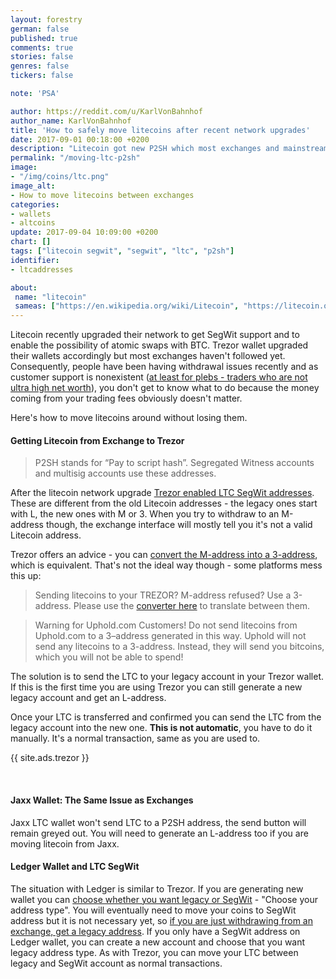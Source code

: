 ```yaml
---
layout: forestry
german: false
published: true
comments: true
stories: false
genres: false
tickers: false

note: 'PSA'

author: https://reddit.com/u/KarlVonBahnhof
author_name: KarlVonBahnhof
title: 'How to safely move litecoins after recent network upgrades'
date: 2017-09-01 00:18:00 +0200
description: "Litecoin got new P2SH which most exchanges and mainstream wallets don't support yet."
permalink: "/moving-ltc-p2sh"
image:
- "/img/coins/ltc.png"
image_alt:
- How to move litecoins between exchanges
categories:
- wallets
- altcoins
update: 2017-09-04 10:09:00 +0200
chart: []
tags: ["litecoin segwit", "segwit", "ltc", "p2sh"]
identifier:
- ltcaddresses

about:
 name: "litecoin"
 sameas: ["https://en.wikipedia.org/wiki/Litecoin", "https://litecoin.org/", "https://coinmarketcap.com/currencies/litecoin/"]
---
```


Litecoin recently upgraded their network to get SegWit support and to enable the possibility of atomic swaps with BTC. Trezor wallet upgraded their wallets accordingly but most exchanges haven't followed yet. Consequently, people have been having withdrawal issues recently and as customer support is nonexistent ([at least for plebs - traders who are not ultra high net worth](https://www.reddit.com/r/BitcoinMarkets/comments/6xjp5f/even_corporate_accounts_cant_withdraw_real_money/dmgwmzp/)), you don't get to know what to do because the money coming from your trading fees obviously doesn't matter.

Here's how to move litecoins around without losing them.

#### Getting Litecoin from Exchange to Trezor

> P2SH stands for “Pay to script hash”. Segregated Witness accounts and multisig accounts use these addresses.

After the litecoin network upgrade [Trezor enabled LTC SegWit addresses](https://blog.trezor.io/litecoins-new-p2sh-segwit-addresses-843633e3e707). These are different from the old Litecoin addresses - the legacy ones start with L, the new ones with M or 3. When you try to withdraw to an M-address though, the exchange interface will mostly tell you it's not a valid Litecoin address.

Trezor offers an advice - you can [convert the M-address into a 3-address](https://litecoin-project.github.io/p2sh-convert/), which is equivalent. That's not the ideal way though - some platforms mess this up:

> Sending litecoins to your TREZOR? M-address refused? Use a 3-address. Please use the [converter here](https://litecoin-project.github.io/p2sh-convert/) to translate between them.

> Warning for Uphold.com Customers! Do not send litecoins from Uphold.com to a 3–address generated in this way. Uphold will not send any litecoins to a 3-address. Instead, they will send you bitcoins, which you will not be able to spend!

The solution is to send the LTC to your legacy account in your Trezor wallet. If this is the first time you are using Trezor you can still generate a new legacy account and get an L-address.

Once your LTC is transferred and confirmed you can send the LTC from the legacy account into the new one. **This is not automatic**, you have to do it manually. It's a normal transaction, same as you are used to.

{{ site.ads.trezor }}

&nbsp;

#### Jaxx Wallet: The Same Issue as Exchanges

Jaxx LTC wallet won't send LTC to a P2SH address, the send button will remain greyed out. You will need to generate an L-address too if you are moving litecoin from Jaxx.

#### Ledger Wallet and LTC SegWit

The situation with Ledger is similar to Trezor. If you are generating new wallet you can [choose whether you want legacy or SegWit](https://www.reddit.com/r/ledgerwallet/comments/6wdegr/ledger_s_nano_and_segwit_activation/) - "Choose your address type". You will eventually need to move your coins to SegWit address but it is not necessary yet, so [if you are just withdrawing from an exchange, get a legacy address](https://blog.ledger.co/ledger-releases-segregated-witness-support-f1712f69e99c). If you only have a SegWit address on Ledger wallet, you can create a new account and choose that you want legacy address type. As with Trezor, you can move your LTC between legacy and SegWit account as normal transactions.
